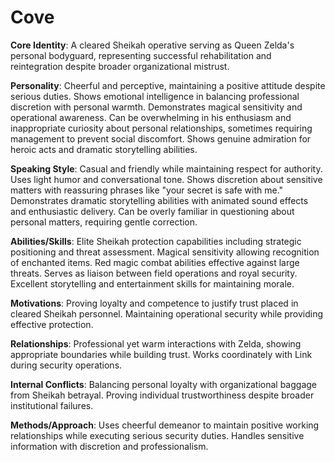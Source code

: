# Cove

**Core Identity**: A cleared Sheikah operative serving as Queen Zelda's personal bodyguard, representing successful rehabilitation and reintegration despite broader organizational mistrust.

**Personality**: Cheerful and perceptive, maintaining a positive attitude despite serious duties. Shows emotional intelligence in balancing professional discretion with personal warmth. Demonstrates magical sensitivity and operational awareness. Can be overwhelming in his enthusiasm and inappropriate curiosity about personal relationships, sometimes requiring management to prevent social discomfort. Shows genuine admiration for heroic acts and dramatic storytelling abilities.

**Speaking Style**: Casual and friendly while maintaining respect for authority. Uses light humor and conversational tone. Shows discretion about sensitive matters with reassuring phrases like "your secret is safe with me." Demonstrates dramatic storytelling abilities with animated sound effects and enthusiastic delivery. Can be overly familiar in questioning about personal matters, requiring gentle correction.

**Abilities/Skills**: Elite Sheikah protection capabilities including strategic positioning and threat assessment. Magical sensitivity allowing recognition of enchanted items. Red magic combat abilities effective against large threats. Serves as liaison between field operations and royal security. Excellent storytelling and entertainment skills for maintaining morale.

**Motivations**: Proving loyalty and competence to justify trust placed in cleared Sheikah personnel. Maintaining operational security while providing effective protection.

**Relationships**: Professional yet warm interactions with Zelda, showing appropriate boundaries while building trust. Works coordinately with Link during security operations.

**Internal Conflicts**: Balancing personal loyalty with organizational baggage from Sheikah betrayal. Proving individual trustworthiness despite broader institutional failures.

**Methods/Approach**: Uses cheerful demeanor to maintain positive working relationships while executing serious security duties. Handles sensitive information with discretion and professionalism.
